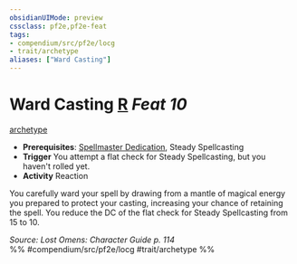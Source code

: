 ```yaml
---
obsidianUIMode: preview
cssclass: pf2e,pf2e-feat
tags:
- compendium/src/pf2e/locg
- trait/archetype
aliases: ["Ward Casting"]
---
```

# Ward Casting  [R](chapter-9-playing-the-game.md#Actions "Reaction") *Feat 10*  
[archetype](archetype.md "Archetype Feat Trait")  

- **Prerequisites**: [Spellmaster Dedication](spellmaster-dedication-locg.md), Steady Spellcasting
- **Trigger** You attempt a flat check for Steady Spellcasting, but you haven't rolled yet.
- **Activity** Reaction

You carefully ward your spell by drawing from a mantle of magical energy you prepared to protect your casting, increasing your chance of retaining the spell. You reduce the DC of the flat check for Steady Spellcasting from 15 to 10.

*Source: Lost Omens: Character Guide p. 114*  
%% #compendium/src/pf2e/locg #trait/archetype %%